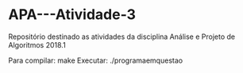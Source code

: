 # APA---Atividade-3
Repositório destinado as atividades da disciplina Análise e Projeto de Algoritmos 2018.1

Para compilar: make Executar: ./programaemquestao
